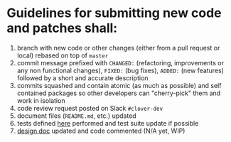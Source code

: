 # Guidelines for submitting new code and patches shall:
 1. branch with new code or other changes (either from a pull request or local) rebased on top of `master`
 2. commit message prefixed with `CHANGED:` (refactoring, improvements or any non functional changes), `FIXED:` (bug fixes), `ADDED:` (new features) followed by a short and accurate description
 3. commits squashed and contain atomic (as much as possible) and self contained packages so other developers can "cherry-pick" them and work in isolation 
 4. code review request posted on Slack `#clover-dev`
 5. document files (`README.md`, etc.) updated
 6. tests defined [here](TESTING.md) performed and test suite update if possible
 7. [design doc](DESIGN.md) updated and code commented (N/A yet, WIP)

